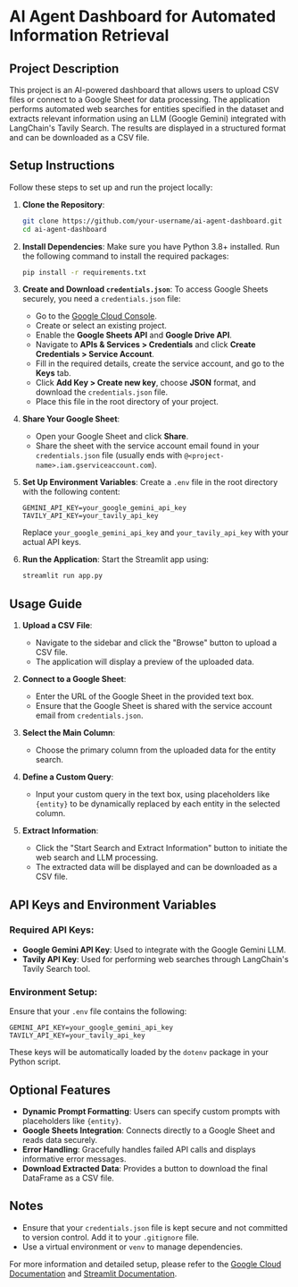 # AI Agent Dashboard for Automated Information Retrieval

## Project Description
This project is an AI-powered dashboard that allows users to upload CSV files or connect to a Google Sheet for data processing. The application performs automated web searches for entities specified in the dataset and extracts relevant information using an LLM (Google Gemini) integrated with LangChain's Tavily Search. The results are displayed in a structured format and can be downloaded as a CSV file.

## Setup Instructions
Follow these steps to set up and run the project locally:

1. **Clone the Repository**:
   ```bash
   git clone https://github.com/your-username/ai-agent-dashboard.git
   cd ai-agent-dashboard
   ```

2. **Install Dependencies**:
   Make sure you have Python 3.8+ installed. Run the following command to install the required packages:
   ```bash
   pip install -r requirements.txt
   ```

3. **Create and Download `credentials.json`**:
   To access Google Sheets securely, you need a `credentials.json` file:
   - Go to the [Google Cloud Console](https://console.cloud.google.com/).
   - Create or select an existing project.
   - Enable the **Google Sheets API** and **Google Drive API**.
   - Navigate to **APIs & Services > Credentials** and click **Create Credentials > Service Account**.
   - Fill in the required details, create the service account, and go to the **Keys** tab.
   - Click **Add Key > Create new key**, choose **JSON** format, and download the `credentials.json` file.
   - Place this file in the root directory of your project.

4. **Share Your Google Sheet**:
   - Open your Google Sheet and click **Share**.
   - Share the sheet with the service account email found in your `credentials.json` file (usually ends with `@<project-name>.iam.gserviceaccount.com`).

5. **Set Up Environment Variables**:
   Create a `.env` file in the root directory with the following content:
   ```dotenv
   GEMINI_API_KEY=your_google_gemini_api_key
   TAVILY_API_KEY=your_tavily_api_key
   ```

   Replace `your_google_gemini_api_key` and `your_tavily_api_key` with your actual API keys.

6. **Run the Application**:
   Start the Streamlit app using:
   ```bash
   streamlit run app.py
   ```

## Usage Guide
1. **Upload a CSV File**:
   - Navigate to the sidebar and click the "Browse" button to upload a CSV file.
   - The application will display a preview of the uploaded data.

2. **Connect to a Google Sheet**:
   - Enter the URL of the Google Sheet in the provided text box.
   - Ensure that the Google Sheet is shared with the service account email from `credentials.json`.

3. **Select the Main Column**:
   - Choose the primary column from the uploaded data for the entity search.

4. **Define a Custom Query**:
   - Input your custom query in the text box, using placeholders like `{entity}` to be dynamically replaced by each entity in the selected column.

5. **Extract Information**:
   - Click the "Start Search and Extract Information" button to initiate the web search and LLM processing.
   - The extracted data will be displayed and can be downloaded as a CSV file.

## API Keys and Environment Variables
### Required API Keys:
- **Google Gemini API Key**: Used to integrate with the Google Gemini LLM.
- **Tavily API Key**: Used for performing web searches through LangChain's Tavily Search tool.

### Environment Setup:
Ensure that your `.env` file contains the following:
```dotenv
GEMINI_API_KEY=your_google_gemini_api_key
TAVILY_API_KEY=your_tavily_api_key
```
These keys will be automatically loaded by the `dotenv` package in your Python script.

## Optional Features
- **Dynamic Prompt Formatting**: Users can specify custom prompts with placeholders like `{entity}`.
- **Google Sheets Integration**: Connects directly to a Google Sheet and reads data securely.
- **Error Handling**: Gracefully handles failed API calls and displays informative error messages.
- **Download Extracted Data**: Provides a button to download the final DataFrame as a CSV file.

## Notes
- Ensure that your `credentials.json` file is kept secure and not committed to version control. Add it to your `.gitignore` file.
- Use a virtual environment or `venv` to manage dependencies.

For more information and detailed setup, please refer to the [Google Cloud Documentation](https://cloud.google.com/docs) and [Streamlit Documentation](https://docs.streamlit.io/).

